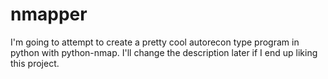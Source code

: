 # nmapper
I'm going to attempt to create a pretty cool autorecon type program in python with python-nmap. I'll change the description later if I end up liking this project.
